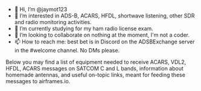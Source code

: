 - 👋 Hi, I’m @jaymot123
- 👀 I’m interested in ADS-B, ACARS, HFDL, shortwave listening, other SDR and radio monitoring activities.
- 🌱 I’m currently studying for my ham radio license exam.
- 💞️ I’m looking to collaborate on nothing at the moment, I'm not a coder.
- 📫 How to reach me: best bet is in Discord on the ADSBExchange server in the #welcome channel. No DMs please.

<!---
jaymot123/jaymot123 is a ✨ special ✨ repository because its `README.md` (this file) appears on your GitHub profile.
You can click the Preview link to take a look at your changes.
--->
Below you may find a list of equipment needed to receive ACARS, VDL2, HFDL, ACARS messages on SATCOM C and L bands, information about homemade antennas, and useful on-topic links, meant for feeding these messages to airframes.io.
